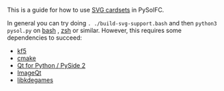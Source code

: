 This is a guide for how to use [SVG cardsets](https://github.com/shlomif/PySolFC/issues/3) in PySolFC.

In general you can try doing `. ./build-svg-support.bash` and then
`python3 pysol.py` on [bash](https://en.wikipedia.org/wiki/Bash_%28Unix_shell%29) , [zsh](https://en.wikipedia.org/wiki/Z_shell) or similar. However, this
requires some dependencies to succeed:

* [kf5](https://en.wikipedia.org/wiki/KDE_Frameworks)
* [cmake](https://en.wikipedia.org/wiki/CMake)
* [Qt for Python / PySide 2](https://wiki.qt.io/Qt_for_Python)
* [ImageQt](https://pillow.readthedocs.io/en/3.1.x/reference/ImageQt.html)
* [libkdegames](https://github.com/KDE/libkdegames)
